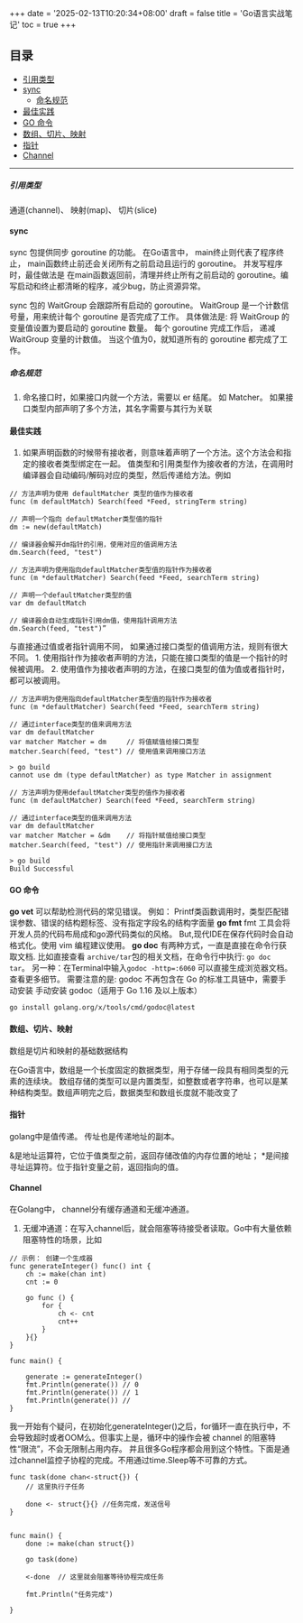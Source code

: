 +++
date = '2025-02-13T10:20:34+08:00'
draft = false
title = 'Go语言实战笔记'
toc = true
+++

## 目录
- [引用类型](#引用类型)
- [sync](#sync)
  - [命名规范](#命名规范)
- [最佳实践](#最佳实践)
- [GO 命令](#go-命令)
- [数组、切片、映射](#数组切片映射)
- [指针](#指针)
- [Channel](#channel)

---

##### 引用类型
通道(channel)、 映射(map)、 切片(slice)


#### sync 
sync 包提供同步 goroutine 的功能。 在Go语言中， main终止则代表了程序终止， main函数终止前还会关闭所有之前启动且运行的 goroutine。 
并发写程序时，最佳做法是 在main函数返回前，清理并终止所有之前启动的 goroutine。编写启动和终止都清晰的程序，减少bug，防止资源异常。

sync 包的 WaitGroup 会跟踪所有启动的 goroutine。 WaitGroup 是一个计数信号量，用来统计每个 goroutine 是否完成了工作。
具体做法是: 将 WaitGroup 的变量值设置为要启动的 goroutine 数量。 每个 goroutine 完成工作后， 递减 WaitGroup 变量的计数值。
当这个值为0，就知道所有的 goroutine 都完成了工作。



##### 命名规范
1. 命名接口时，如果接口内就一个方法，需要以 er 结尾。 如 Matcher。 如果接口类型内部声明了多个方法，其名字需要与其行为关联



#### 最佳实践
1. 如果声明函数的时候带有接收者，则意味着声明了一个方法。这个方法会和指定的接收者类型绑定在一起。 
值类型和引用类型作为接收者的方法，在调用时编译器会自动编码/解码对应的类型，然后传递给方法。例如
```golang
// 方法声明为使用 defaultMatcher 类型的值作为接收者
func (m defaultMatch) Search(feed *Feed, stringTerm string)

// 声明一个指向 defaultMatcher类型值的指针
dm := new(defaultMatch)

// 编译器会解开dm指针的引用，使用对应的值调用方法
dm.Search(feed, "test")

// 方法声明为使用指向defaultMatcher类型值的指针作为接收者
func (m *defaultMatcher) Search(feed *Feed, searchTerm string)

// 声明一个defaultMatcher类型的值
var dm defaultMatch

// 编译器会自动生成指针引用dm值，使用指针调用方法
dm.Search(feed, "test")”

```


与直接通过值或者指针调用不同， 如果通过接口类型的值调用方法，规则有很大不同。 
    1. 使用指针作为接收者声明的方法，只能在接口类型的值是一个指针的时候被调用。
    2. 使用值作为接收者声明的方法，在接口类型的值为值或者指针时，都可以被调用。

```golang
// 方法声明为使用指向defaultMatcher类型值的指针作为接收者
func (m *defaultMatcher) Search(feed *Feed, searchTerm string)

// 通过interface类型的值来调用方法
var dm defaultMatcher
var matcher Matcher = dm     // 将值赋值给接口类型
matcher.Search(feed, "test") // 使用值来调用接口方法

> go build
cannot use dm (type defaultMatcher) as type Matcher in assignment

// 方法声明为使用defaultMatcher类型的值作为接收者
func (m defaultMatcher) Search(feed *Feed, searchTerm string)

// 通过interface类型的值来调用方法
var dm defaultMatcher
var matcher Matcher = &dm    // 将指针赋值给接口类型
matcher.Search(feed, "test") // 使用指针来调用接口方法

> go build
Build Successful

```


#### GO 命令

**go vet** 可以帮助检测代码的常见错误。 例如： Printf类函数调用时，类型匹配错误参数、错误的结构题标签、没有指定字段名的结构字面量
**go fmt** fmt 工具会将开发人员的代码布局成和go源代码类似的风格。 But,现代IDE在保存代码时会自动格式化。使用 vim 编程建议使用。
**go doc** 有两种方式，一直是直接在命令行获取文档. 比如直接查看 `archive/tar`包的相关文档，在命令行中执行: `go doc tar`。 
另一种：在Terminal中输入`godoc -http=:6060` 可以直接生成浏览器文档。查看更多细节。 需要注意的是: godoc 不再包含在 Go 的标准工具链中，需要手动安装
手动安装 godoc（适用于 Go 1.16 及以上版本）
```
go install golang.org/x/tools/cmd/godoc@latest
```



#### 数组、切片、映射
数组是切片和映射的基础数据结构

在Go语言中，数组是一个长度固定的数据类型，用于存储一段具有相同类型的元素的连续块。 数组存储的类型可以是内置类型，如整数或者字符串，也可以是某种结构类型。数组声明完之后，数据类型和数组长度就不能改变了



#### 指针
golang中是值传递。 传址也是传递地址的副本。

&是地址运算符，它位于值类型之前，返回存储改值的内存位置的地址；
*是间接寻址运算符。位于指针变量之前，返回指向的值。



#### Channel

在Golang中， channel分有缓存通道和无缓冲通道。 
1. 无缓冲通道：在写入channel后，就会阻塞等待接受者读取。Go中有大量依赖阻塞特性的场景，比如
```golang
// 示例： 创建一个生成器
func generateInteger() func() int {
    ch := make(chan int)
    cnt := 0

    go func () {
        for {
            ch <- cnt
            cnt++
        }
    }{}
}

func main() {

    generate := generateInteger()
    fmt.Println(generate()) // 0
    fmt.Println(generate()) // 1
    fmt.Println(generate()) //
}

```
我一开始有个疑问，在初始化generateInteger()之后，for循环一直在执行中，不会导致超时或者OOM么。但事实上是，循环中的操作会被 channel 的阻塞特性“限流”，不会无限制占用内存。
并且很多Go程序都会用到这个特性。下面是通过channel监控子协程的完成。不用通过time.Sleep等不可靠的方式。
```golang
func task(done chan<-struct{}) {
    // 这里执行子任务

    done <- struct{}{} //任务完成，发送信号
}


func main() {
    done := make(chan struct{})

    go task(done)

    <-done  // 这里就会阻塞等待协程完成任务

    fmt.Println("任务完成")

}


```

